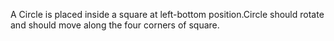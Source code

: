 A Circle is placed inside a square at left-bottom position.Circle should rotate and should move along the four corners of square.
